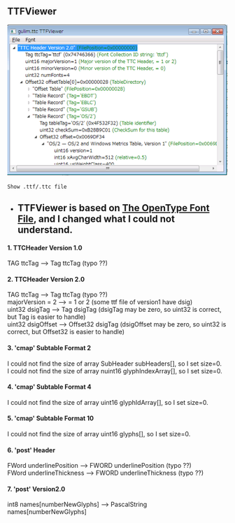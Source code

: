## TTFViewer
![TTFViewer](https://github.com/snao2020/TTFViewer/blob/master/TTFViewer.png)

    Show .ttf/.ttc file

* ## TTFViewer is based on [The OpenType Font File](https://docs.microsoft.com/en-us/typography/opentype/spec/otff), and I changed what I could not understand.

#### 1. TTCHeader Version 1.0
  TAG ttcTag --> Tag ttcTag  (typo ??)

#### 2. TTCHeader Version 2.0
  TAG ttcTag --> Tag ttcTag (typo ??)  
  majorVersion = 2 --> = 1 or 2 (some ttf file of version1 have dsig)    
  uint32 dsigTag --> Tag dsigTag  (dsigTag may be zero, so uint32 is correct, but Tag is easier to handle)   
  uint32 dsigOffset --> Offset32 dsigTag  (dsigOffset may be zero, so uint32 is correct, but Offset32 is easier to handle)

#### 3. 'cmap' Subtable Format 2
  I could not find the size of array SubHeader subHeaders[], so I set size=0.   
  I could not find the size of array nuint16 glyphIndexArray[], so I set size=0.

#### 4. 'cmap' Subtable Format 4
  I could not find the size of array uint16 glyphIdArray[], so I set size=0.

#### 5. 'cmap' Subtable Format 10
  I could not find the size of array uint16 glyphs[], so I set size=0.

#### 6. 'post' Header
  FWord underlinePosition --> FWORD underlinePosition (typo ??)   
  FWord underlineThickness --> FWORD underlineThickness (typo ??)

#### 7. 'post' Version2.0
  int8 names[numberNewGlyphs] --> PascalString names[numberNewGlyphs]
